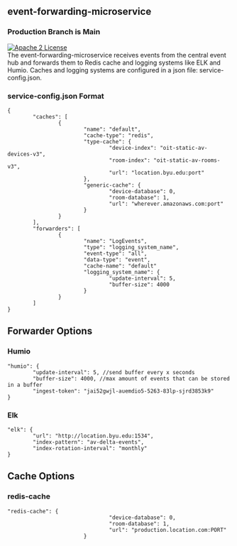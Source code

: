 ## event-forwarding-microservice
### Production Branch is Main
 [![Apache 2 License](https://img.shields.io/hexpm/l/plug.svg)](https://raw.githubusercontent.com/byuoitav/touchpanel-ui-microservice/master/LICENSE)  
The event-forwarding-microservice receives events from the central event hub and forwards them to Redis cache and logging systems like ELK and Humio. Caches and logging systems are configured in a json file: service-config.json. 

### service-config.json Format

```
{
        "caches": [
                {
                        "name": "default",
                        "cache-type": "redis",
                        "type-cache": {
                                "device-index": "oit-static-av-devices-v3",
                                "room-index": "oit-static-av-rooms-v3",
                                "url": "location.byu.edu:port"
                        },
                        "generic-cache": {
                                "device-database": 0,
                                "room-database": 1,
                                "url": "wherever.amazonaws.com:port"
                        }
                }
        ],
        "forwarders": [
                {
                        "name": "LogEvents",
                        "type": "logging_system_name",
                        "event-type": "all",
                        "data-type": "event",
                        "cache-name": "default"
                        "logging_system_name": {
                                "update-interval": 5,
                                "buffer-size": 4000
                        }
                }
        ]
} 
```
## Forwarder Options
### Humio
```
"humio": {
        "update-interval": 5, //send buffer every x seconds
        "buffer-size": 4000, //max amount of events that can be stored in a buffer
        "ingest-token": "jai52gwjl-auemdio5-5263-83lp-sjrd3853k9"
}
```
### Elk
```
"elk": {
        "url": "http://location.byu.edu:1534",
        "index-pattern": "av-delta-events", 
        "index-rotation-interval": "monthly"
}
```
## Cache Options
### redis-cache
```
"redis-cache": {
                                "device-database": 0,
                                "room-database": 1,
                                "url": "production.location.com:PORT"
                        }
```
